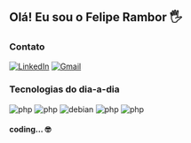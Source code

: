 
## Olá! Eu sou o Felipe Rambor 🖐️

### Contato
[![LinkedIn](https://img.shields.io/badge/LinkedIn-0077B5?style=for-the-badge&logo=linkedin&logoColor=white
)](https://www.linkedin.com/in/felipe-rambor-a53a961b5)
[![Gmail](	https://img.shields.io/badge/Gmail-D14836?style=for-the-badge&logo=gmail&logoColor=white
)](mailto:cunhaf2002@gmail.com?subject=Via%20GitHub)

### Tecnologias do dia-a-dia

<div style="display: inline_block">
    <img align="center" alt="php" src="https://img.shields.io/badge/PHP-777BB4?style=for-the-badge&logo=php&logoColor=white" />
    <img alt="php" align="center" src="https://img.shields.io/badge/MySQL-005C84?style=for-the-badge&logo=mysql&logoColor=white" />
    <img alt="debian" align="center" src="https://img.shields.io/badge/Debian-A81D33?style=for-the-badge&logo=debian&logoColor=white"/>
    <img alt="php" align="center" src="https://img.shields.io/badge/Cent%20OS-262577?style=for-the-badge&logo=CentOS&logoColor=white" />
    <img alt="php" align="center" src="https://img.shields.io/badge/json%20web%20tokens-323330?style=for-the-badge&logo=json-web-tokens&logoColor=pink" />
</div>

#### coding... 🤓
